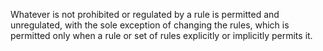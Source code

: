 Whatever is not prohibited or regulated by a rule is permitted and unregulated,
with the sole exception of changing the rules, which is permitted only when a
rule or set of rules explicitly or implicitly permits it.
